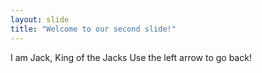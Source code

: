 ```yaml
---
layout: slide
title: "Welcome to our second slide!"
---
```

I am Jack, King of the Jacks
Use the left arrow to go back!
